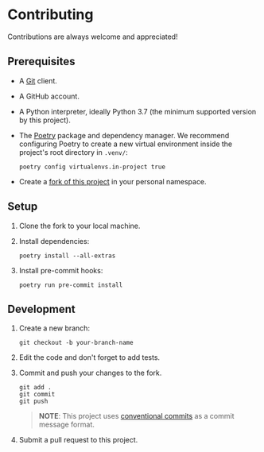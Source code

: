 # Contributing

Contributions are always welcome and appreciated!

## Prerequisites

* A [Git][git] client.

* A GitHub account.

* A Python interpreter, ideally Python 3.7 (the minimum supported version by this project).

* The [Poetry][poetry-setup] package and dependency manager. We recommend configuring Poetry to create a new virtual environment inside the project's root directory in `.venv/`:

    ```shell
    poetry config virtualenvs.in-project true
    ```

* Create a [fork of this project][fork] in your personal namespace.

## Setup

1. Clone the fork to your local machine.

1. Install dependencies:

    ```shell
    poetry install --all-extras
    ```

1. Install pre-commit hooks:

    ```shell
    poetry run pre-commit install
    ```

## Development

1. Create a new branch:

    ```shell
    git checkout -b your-branch-name
    ```

1. Edit the code and don't forget to add tests.

1. Commit and push your changes to the fork.

    ```shell
    git add .
    git commit
    git push
    ```

    > **NOTE**: This project uses [conventional commits][conventional-commits] as a commit message format.

1. Submit a pull request to this project.

[conventional-commits]: https://www.conventionalcommits.org
[fork]: https://github.com/Krunal-Kevadiya/jinja2-jsonschema/fork
[git]: https://git-scm.com
[poetry-setup]: https://python-poetry.org/docs/#installation
